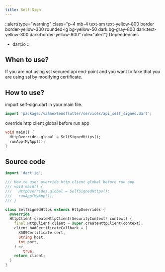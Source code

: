 ```yaml
---
title: Self-Sign
---
```

::alert{type="warning" class="p-4 mb-4 text-sm text-yellow-800 border border-yellow-300 rounded-lg bg-yellow-50 dark:bg-gray-800 dark:text-yellow-300 dark:border-yellow-800" role="alert"} 
Dependencies
- dart:io
::



## When to use?

If you are not using ssl secured api end-point and you want to fake that you are using ssl by modifying certificate.

## How to use?

import self-sign.dart in your main file.

```dart
import 'package:/vaahextendflutter/services/api_self_signed.dart';
```

override http client global before run app

```dart
void main() {
  HttpOverrides.global = SelfSignedHttps();
  runApp(MyApp());
}
```

## Source code

```dart
import 'dart:io';

/// How to use: override http client global before run app
/// void main() {
///   HttpOverrides.global = SelfSignedHttps();
///   runApp(MyApp());
/// }

class SelfSignedHttps extends HttpOverrides {
  @override
  HttpClient createHttpClient(SecurityContext? context) {
    final HttpClient client = super.createHttpClient(context);
    client.badCertificateCallback = (
      X509Certificate cert,
      String host,
      int port,
    ) =>
        true;
    return client;
  }
}
```
